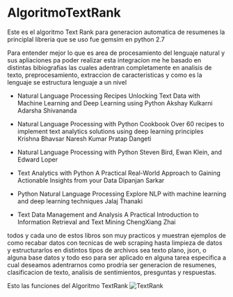 # AlgoritmoTextRank
Este es el algoritmo Text Rank para generacion automatica de resumenes
la principlal libreria que se uso fue gemsim en python 2.7

Para entender mejor lo que es area de procesamiento del lenguaje natural y sus apliaciones pa poder realizar esta integracion me he basado en distintas bibiografias las cuales adentran completamente en  analisis de texto, preprocesamiento, extraccion de caracteristicas y como es la lenguaje se estructura lenguaje a un nivel 

- Natural Language Processing Recipes Unlocking Text Data with Machine Learning and Deep Learning using Python Akshay Kulkarni
Adarsha Shivananda

- Natural Language Processing with Python Cookbook Over 60 recipes to implement text analytics solutions using deep learning principles Krishna Bhavsar Naresh Kumar Pratap Dangeti

- Natural Language Processing with Python Steven Bird, Ewan Klein, and Edward Loper 

- Text Analytics with Python A Practical Real-World Approach to Gaining Actionable Insights from your Data Dipanjan Sarkar

- Python Natural Language Processing Explore NLP with machine learning and deep learning techniques Jalaj Thanaki

- Text Data Management and Analysis A Practical Introduction to Information Retrieval and Text Mining ChengXiang Zhai

todos y cada uno de estos libros son muy practicos y muestran ejemplos de como recabar datos con tecnicas de web scraping hasta limpieza de datos y estructurarlos en distintos tipos de archivos sea texto plano, json, o alguna base datos y todo eso para ser aplicado en alguna tarea especifica a cual deseamos adentrarnos como prodria ser generacion de resumenes, clasificacion de texto, analisis de sentimientos, presguntas y respuestas. 

Esto las funciones del Algoritmo TextRank 
![TextRank](https://images2.programmerclick.com/296/bd/bdcd091be7d556b5def660b1bf25cd88.png)
